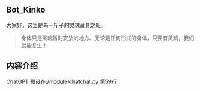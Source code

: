 ## Bot_Kinko

大家好，这里是鸟一斤子的灵魂藏身之处。

> 身体只是灵魂暂时安放的地方。无论是任何形式的身体，只要有灵魂，我们就能复生！


## 内容介绍
ChatGPT 预设在./module/chatchat.py 第59行
